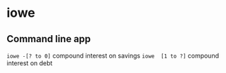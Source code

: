 # iowe
## Command line app
`iowe -[? to 0]` compound interest on savings
`iowe  [1 to ?]` compound interest on debt
